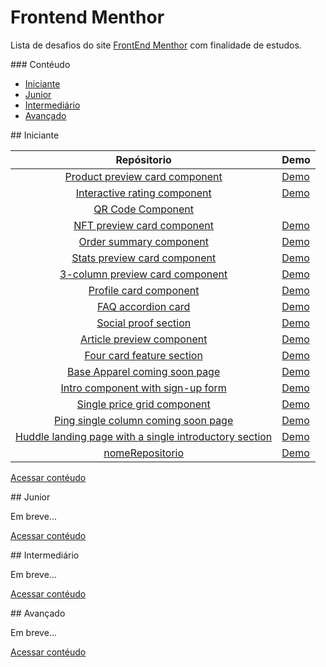 
# Frontend Menthor

Lista de desafios do site [FrontEnd Menthor](https://www.frontendmentor.io/) com finalidade de estudos.


<a name="contéudo"> 
### Contéudo
</a>


- [Iniciante](#iniciante)
- [Junior](#junior)
- [Intermediário](#intermediário)
- [Avançado](#avançado)


<a name="iniciante"> 
## Iniciante 
</a>

| Repósitorio | Demo                                                                         |
| :-: | --------------------------------------------------------------------------------------------------------------------------- | 
| [Product preview card component](https://github.com/BrunoSilvaFaria/Desafios-Front-End-Menthor/tree/main/Newbie/product-preview-card-component) |  [Demo](https://brunosilvafaria.github.io/Newbie/product-preview-card-component) ||
| [Interactive rating component](link_repositorio) |  [Demo](link_demo) ||
| [QR Code Component](link_repositorio) ||
| [NFT preview card component](link_repositorio) |  [Demo](link_demo) ||
| [Order summary component](link_repositorio) |  [Demo](link_demo) ||
| [Stats preview card component](link_repositorio) |  [Demo](link_demo) ||
| [3-column preview card component](link_repositorio) |  [Demo](link_demo) ||
| [Profile card component](link_repositorio) |  [Demo](link_demo) ||
| [FAQ accordion card](link_repositorio) |  [Demo](link_demo) ||
| [Social proof section](link_repositorio) |  [Demo](link_demo) ||
| [Article preview component](link_repositorio) |  [Demo](link_demo) ||
| [Four card feature section](link_repositorio) |  [Demo](link_demo) ||
| [Base Apparel coming soon page](link_repositorio) |  [Demo](link_demo) ||
| [Intro component with sign-up form](link_repositorio) |  [Demo](link_demo) ||
| [Single price grid component](link_repositorio) |  [Demo](link_demo) ||
| [Ping single column coming soon page](link_repositorio) |  [Demo](link_demo) ||
| [Huddle landing page with a single introductory section](link_repositorio) |  [Demo](link_demo) ||
| [nomeRepositorio](link_repositorio) |  [Demo](link_demo) ||



[Acessar contéudo](#contéudo)

<a name="junior"> 
## Junior
</a>

Em breve...


[Acessar contéudo](#contéudo)

<a name="intermediário"> 
## Intermediário
</a>

Em breve...

[Acessar contéudo](#contéudo)

<a name="avançado"> 
## Avançado
</a>

Em breve...

[Acessar contéudo](#contéudo)